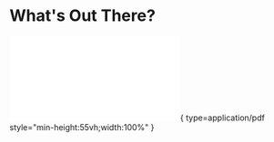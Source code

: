 # What's Out There?

![Alt text](<../artifacts/5_WhatsOutThere.pdf>){ type=application/pdf style="min-height:55vh;width:100%" }